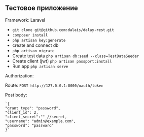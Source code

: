 ## Тестовое приложение

Framework: Laravel

- `git clone git@github.com:dalais/dalay-rest.git`
- `composer install`
- `php artisan key:generate`
- create and connect db
- `php artisan migrate`
- Create test data `php artisan db:seed --class=TestDataSeeder`
- Create client (jwt) `php artisan passport:install`
- Run app `php artisan serve`

Authorization:

Route: `POST http://127.0.0.1:8000/oauth/token`

Post body:

    `{
    "grant_type": "password",
    "client_id": 2,
    "client_secret":"" //secret,
    "username": "admin@example.com",
    "password": "password"
    }`
